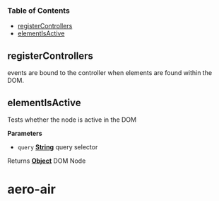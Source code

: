<!-- Generated by documentation.js. Update this documentation by updating the source code. -->

### Table of Contents

-   [registerControllers][1]
-   [elementIsActive][2]

## registerControllers

events are bound to the controller when
elements are found within the DOM.

## elementIsActive

Tests whether the node is active in the DOM

**Parameters**

-   `query` **[String][3]** query selector

Returns **[Object][4]** DOM Node

[1]: #registercontrollers

[2]: #elementisactive

[3]: https://developer.mozilla.org/docs/Web/JavaScript/Reference/Global_Objects/String

[4]: https://developer.mozilla.org/docs/Web/JavaScript/Reference/Global_Objects/Object
# aero-air
